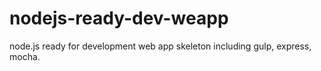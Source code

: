 # nodejs-ready-dev-weapp
node.js ready for development web app skeleton including gulp, express, mocha.
